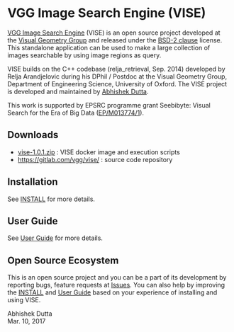 # VGG Image Search Engine (VISE)

[VGG Image Search Engine](http://www.robots.ox.ac.uk/~vgg/software/vise) (VISE) is an 
open source project developed at the [Visual Geometry Group](http://www.robots.ox.ac.uk/~vgg) and released under 
the [BSD-2 clause](LICENSE) license. This standalone application can be used to make a 
large collection of images searchable by using image regions as query.

VISE builds on the C++ codebase (relja_retrieval, Sep. 2014) developed by 
Relja Arandjelovic during his DPhil / Postdoc at the Visual Geometry Group, 
Department of Engineering Science, University of Oxford. The VISE project
is developed and maintained by [Abhishek Dutta](adutta@robots.ox.ac.uk).

This work is supported by EPSRC programme grant Seebibyte: Visual Search for 
the Era of Big Data ([EP/M013774/1](http://www.seebibyte.org/index.html)).

## Downloads
 * [vise-1.0.1.zip](http://www.robots.ox.ac.uk/~vgg/software/vise/downloads/docker/vise_docker-1.0.1.zip) : VISE docker image and execution scripts
 * https://gitlab.com/vgg/vise/ : source code repository

## Installation
See [INSTALL](INSTALL.md) for more details.

## User Guide
See [User Guide](UserGuide.md) for more details.

## Open Source Ecosystem
This is an open source project and you can be a part of its development by 
reporting bugs, feature requests at [Issues](https://gitlab.com/vgg/vise/issues). You can 
also help by improving the [INSTALL](https://gitlab.com/vgg/vise/blob/master/INSTALL.md) 
and [User Guide](https://gitlab.com/vgg/vise/blob/master/UserGuide.md) based on your experience 
of installing and using VISE.

Abhishek Dutta  
Mar. 10, 2017
